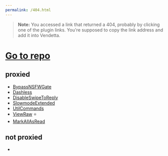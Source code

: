 ```yaml
---
permalink: /404.html
---
```

> **Note:** You accessed a link that returned a 404, probably by clicking one of the plugin links. You're supposed to copy the link address and add it into Vendetta.

# [Go to repo](https://github.com/aeongdesu/vdplugins)

## proxied
- [BypassNSFWGate](https://vd-plugins.github.io/proxy/aeongdesu.github.io/vdplugins/BypassNSFWGate)
- [Dashless](https://vd-plugins.github.io/proxy/aeongdesu.github.io/vdplugins/Dashless)
- [DisableSwipeToReply](https://vd-plugins.github.io/proxy/aeongdesu.github.io/vdplugins/DisableSwipeToReply)
- [SlowmodeExtended](https://vd-plugins.github.io/proxy/aeongdesu.github.io/vdplugins/SlowmodeExtended)
- [UtilCommands](https://vd-plugins.github.io/proxy/aeongdesu.github.io/vdplugins/UtilCommands)
- [ViewRaw](https://vd-plugins.github.io/proxy/aeongdesu.github.io/vdplugins/ViewRaw) ⭐️
- [MarkAllAsRead](https://vd-plugins.github.io/proxy/aeongdesu.github.io/vdplugins/MarkAllAsRead/)

## not proxied
- [ ](https://aeongdesu.github.io/vdplugins/Nothing)
